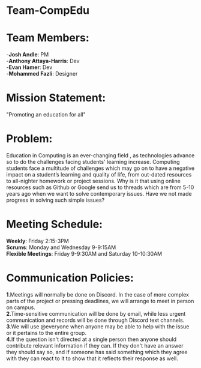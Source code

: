 # Team-CompEdu

# Team Members:  
-**Josh Andle**: PM  
-**Anthony Attaya-Harris**: Dev  
-**Evan Hamer**: Dev  
-**Mohammed Fazli**: Designer  

# Mission Statement:
"Promoting an education for all"

# Problem:
Education in Computing is an ever-changing field , as technologies advance so to do the challenges facing students' learning increase. Computing students face a multitude of challenges which may go on to have a negative impact on a student’s learning and quality of life, from out-dated resources to all-nighter homework or project sessions. Why is it that using online resources such as Github or Google send us to threads which are from 5-10 years ago when we want to solve contemporary issues. Have we not made progress in solving such simple issues?

# Meeting Schedule:
**Weekly**: Friday 2:15-3PM  
**Scrums**: Monday and Wednesday 9-9:15AM  
**Flexible Meetings**: Friday 9-9:30AM and Saturday 10-10:30AM  

# Communication Policies:
**1**.Meetings will normally be done on Discord. In the case of more complex parts of the project or pressing deadlines, we will arrange to meet in person on campus.  
**2**.Time-sensitive communication will be done by email, while less urgent communication and records will be done through Discord text channels.  
**3**.We will use @everyone when anyone may be able to help with the issue or it pertains to the entire group.  
**4**.If the question isn't directed at a single person then anyone should contribute relevant information if they can. If they don't have an answer they should say so, and if someone has said something which they agree with they can react to it to show that it reflects their response as well.  


